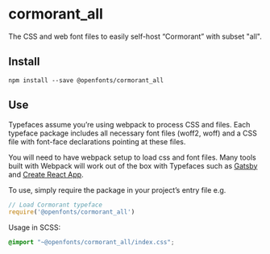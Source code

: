 
# cormorant_all

The CSS and web font files to easily self-host “Cormorant” with subset "all".

## Install

`npm install --save @openfonts/cormorant_all`

## Use

Typefaces assume you’re using webpack to process CSS and files. Each typeface
package includes all necessary font files (woff2, woff) and a CSS file with
font-face declarations pointing at these files.

You will need to have webpack setup to load css and font files. Many tools built
with Webpack will work out of the box with Typefaces such as [Gatsby](https://github.com/gatsbyjs/gatsby)
and [Create React App](https://github.com/facebookincubator/create-react-app).

To use, simply require the package in your project’s entry file e.g.

```javascript
// Load Cormorant typeface
require('@openfonts/cormorant_all')
```

Usage in SCSS:
```scss
@import "~@openfonts/cormorant_all/index.css";
```
